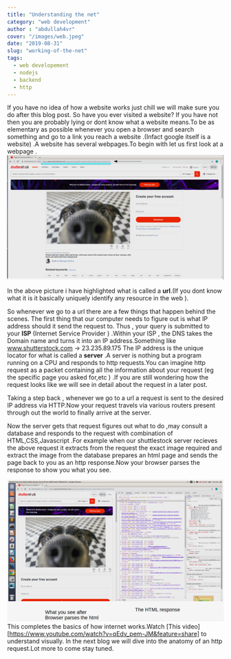 ```yaml
---
title: "Understanding the net"
category: "web development"
author : "abdullah4vr"
cover: "/images/web.jpeg"
date: "2019-08-31"
slug: "working-of-the-net"
tags:
  - web developement
  - nodejs
  - backend
  - http
---
```


If you have no  idea of how a website works just chill we will make sure you do after this blog post.
So have you ever visited a website?
If you have not then you are probably lying or dont know what a website means.To be as elementary as possible whenever you open a browser and search something and go to a link you reach a website .(Infact google itself is a website) .A website has several webpages.To begin with let us first look at  a webpage .
![url](url.png)

In the above picture i have highlighted what is called a **url**.(If you dont know what it is it basically uniquely identify any resource in the web ).

So whenever we go to a url there are a few things that happen behind the scenes.
The first thing that our computer needs to figure out is what IP address should it send the request to.
Thus , your query is submitted to your **ISP** (Internet Service Provider ) .Within your ISP , the DNS takes the Domain name and turns it into an IP address.Something like
   www.shutterstock.com -> 23.235.89.175
The IP address is the unique locator for what is called a **server** .A server is nothing but a program running on a CPU and responds to http requests.You can imagine http request as a packet containing all the information about your request (eg the specific page you asked for,etc ) .If you are still  wondering how the request looks like we will see in detail about the request in a later post.

Taking a step back , whenever we go to a url a request is sent to the desired IP address via HTTP.Now your request travels via various routers present through out the world to finally arrive at the server.

Now the server gets that request figures out what to do ,may consult a database and responds to the request with combination of HTML,CSS,Javascript .For example when our shuttlestock server recieves the above request it extracts from the request the exact image required and extract the image from the database prepares an html page and sends the page back to you as an http response.Now your browser parses the response to show you what you see.

![parsed](parsed.png)
This completes the basics of how internet works.Watch [This video][https://www.youtube.com/watch?v=qEdv_pem-JM&feature=share] to understand visually.
In the next blog we will dive into the anatomy of an http request.Lot more to come stay tuned.